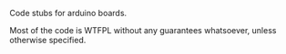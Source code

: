 Code stubs for arduino boards.

Most of the code is WTFPL without any guarantees whatsoever, unless otherwise specified.
